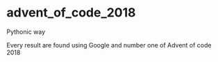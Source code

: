 # advent_of_code_2018
Pythonic way

Every result are found using Google and number one of Advent of code 2018
